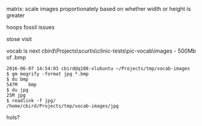 matrix:
scale images proportionately based on whether width or height is greater

hoops
fossil issues

stose visit

vocab is next 
    cbird\Projects\scurtis\clinic-tests\pic-vocab\images - 500Mb of .bmp

    2016-06-07 14:54:03 cbird@q108-vlubuntu ~/Projects/tmp/vocab-images
    $ gm mogrify -format jpg *.bmp
    $ du bmp
    547M    bmp
    $ du jpg
    25M jpg
    $ readlink -f jpg/
    /home/cbird/Projects/tmp/vocab-images/jpg


hols?